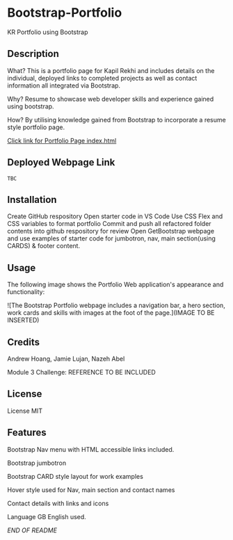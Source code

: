 
# Bootstrap-Portfolio
KR Portfolio using Bootstrap 

## Description 

What? This is a portfolio page for Kapil Rekhi and includes details on the individual, deployed links to completed projects as well as contact information all integrated via Bootstrap.

Why? Resume to showcase web developer skills and experience gained using bootstrap.

How? By utilising knowledge gained from Bootstrap to incorporate a resume style portfolio page. 

[Click link for Portfolio Page index.html](index.html)

## Deployed Webpage Link

`TBC`


## Installation

Create GitHub respository 
Open starter code in VS Code
Use CSS Flex and CSS variables to format portfolio
Commit and push all refactored folder contents into github respository for review
Open GetBootstrap webpage and use examples of starter code for jumbotron, nav, main section(using CARDS) & footer content. 

## Usage 

The following image shows the Portfolio Web application's appearance and functionality:

![The Bootstrap Portfolio webpage includes a navigation bar, a hero section, work cards and skills with images at the foot of the page.](IMAGE TO BE INSERTED)

## Credits

Andrew Hoang,
Jamie Lujan,
Nazeh Abel

Module 3 Challenge: REFERENCE TO BE INCLUDED


## License

License MIT

## Features

Bootstrap Nav menu with HTML accessible links included.

Bootstrap jumbotron

Bootstrap CARD style layout for work examples

Hover style used for Nav, main section and contact names

Contact details with links and icons

Language GB English used.

*END OF README*